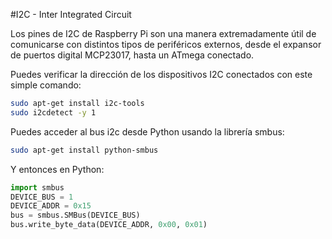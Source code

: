 <!--
---
name: I2C
class: interface
type: pinout
description: Pines de i2c de Rasberry Pi
url: http://www.raspberry-projects.com/pi/programming-in-python/i2c-programming-in-python/using-the-i2c-interface-2
pin:
  '3':
    name: Datos
    direction: ambas
    active: alto (encendido)
  '5':
    name: Reloj
    direction: ambas
    active: alto (encendido)
  '27':
    name: Datos EEPROM
    direction: ambas
    active: alto (encendido)
  '28':
    name: Reloj EEPROM
    direction: ambas
    active: alto (encendido)

-->
#I2C - Inter Integrated Circuit

Los pines de I2C de Raspberry Pi son una manera extremadamente útil de comunicarse con distintos tipos de periféricos externos, desde el
expansor de puertos digital MCP23017, hasta un ATmega conectado.

Puedes verificar la dirección de los dispositivos I2C conectados con este simple comando:

```bash
sudo apt-get install i2c-tools
sudo i2cdetect -y 1
```
Puedes acceder al bus i2c desde Python usando la librería smbus:

```bash
sudo apt-get install python-smbus
```

Y entonces en Python:

```python
import smbus
DEVICE_BUS = 1
DEVICE_ADDR = 0x15
bus = smbus.SMBus(DEVICE_BUS)
bus.write_byte_data(DEVICE_ADDR, 0x00, 0x01)
```
